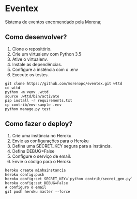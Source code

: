 # Eventex

Sistema de eventos encomendado pela Morena;

## Como desenvolver?

1. Clone o repositório.
2. Crie um virtualenv com Python 3.5
3. Ative o virtualenv.
4. Instale as dependências.
5. Configure a instência com o .env
6. Execute os testes.

```console
git clone https://github.com/morenopc/eventex.git wttd
cd wttd
python -m venv .wttd
source .wttd/bin/activate
pip install -r requirements.txt
cp contrib/env-sample .env
python manage.py test
```

## Como fazer o deploy?

1. Crie uma instância no Heroku.
2. Envie as configurações para o Heroku
3. Defina uma SECRET_KEY segura para a instância.
4. Defina DEBUG=False
5. Configure o serviço de email.
6. Envie o código para o Heroku

```console
heroku create minhainstancia
heroku config:push
heroku config:set SECRET_KEY=`python contrib/secret_gen.py`
heroku config:set DEBUG=False
# configuro o email
git push heroku master --force
```